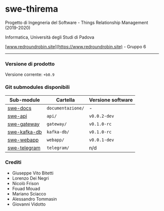 # swe-thirema

Progetto di Ingegneria del Software - Things Relationship Management (2019-2020)

Informatica, Università degli Studi di Padova

[www.redroundrobin.site](https://www.redroundrobin.site) - Gruppo 6

---

### Versione di prodotto

Versione corrente: `+b0.9`


### Git submodules disponibili


| Sub-module | Cartella | Versione software  |
|---|---|---|
| [swe-docs](http://docs.redroundrobin.site) | `documentazione/`    |     -         |
| [swe-api](http://api.redroundrobin.site)   |       `api/`         | `v0.0.2-dev`  |
| [swe-gateway](http://gateway.redroundrobin.site) | `gateway/`     | `v0.1.0-rc`   |
| [swe-kafka-db](http://kafkadb.redroundrobin.site) | `kafka-db/`   | `v0.1.0-rc`   |
| [swe-webapp](http://webapp.redroundrobin.site) |    `webapp/`     | `v0.0.1-dev`  |
| [swe-telegram](http://telegram.redroundrobin.site) | `telegram/`  | n/d           |


### Crediti

- Giuseppe Vito Bitetti
- Lorenzo Dei Negri
- Nicolò Frison
- Fouad Mouad
- Mariano Sciacco
- Alessandro Tommasin
- Giovanni Vidotto